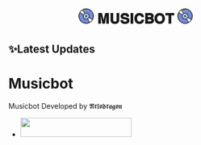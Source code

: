 <h1 align="center"><img src="./assets/logo.gif" width="30px"> 𝐌𝐔𝐒𝐈𝐂𝐁𝐎𝐓 <img src="./assets/logo.gif" width="30px"></h1>

## ✨Latest Updates
# Musicbot
Musicbot Developed by 𝕬𝖗𝖑𝖔𝖉𝖗𝖆𝖌𝖔𝖓

  - <a align="center"><a href="https://dashboard.heroku.com/new?template=https://github.com/Kingdragony/Musicbot"> <img src="https://img.shields.io/badge/DEPLOY%20NOW-blue?style=for-the-badge&logo=heroku" width="220" height="38.45"/></a></p>
  



  
